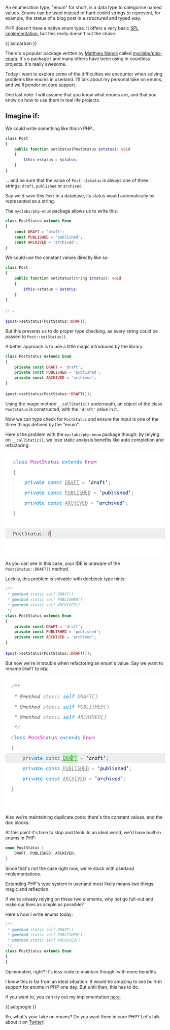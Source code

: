 An enumeration type, "enum" for short, is a data type to categorise named values.
Enums can be used instead of hard coded strings to represent, for example, 
the status of a blog post in a structured and typed way.

PHP doesn't have a native enum type. 
It offers a very basic [SPL implementation](*http://php.net/manual/en/class.splenum.php), 
but this really doesn't cut the chase.

{{ ad:carbon }}

There's a popular package written by [Matthieu Napoli](*https://mobile.twitter.com/matthieunapoli)
called [myclabs/php-enum](*https://github.com/myclabs/php-enum).
It's a package I and many others have been using in countless projects. 
It's really awesome. 

Today I want to explore some of the difficulties we encounter when solving problems like enums in userland.
I'll talk about my personal take on enums, and we'll ponder on core support.

One last note:
I will assume that you know what enums are, 
and that you know on how to use them in real life projects.

## Imagine if:

We could write something like this in PHP…

```php
class Post
{
    public function setStatus(PostStatus $status): void
    {
        $this->status = $status;
    }
}
```

… and be sure that the value of `Post::$status` is always one of three strings:
`draft`, `published` or `archived`.

Say we'd save this `Post` in a database, its status would automatically be represented as a string.

The `myclabs/php-enum` package allows us to write this:

```php
class PostStatus extends Enum
{
    const DRAFT = 'draft';
    const PUBLISHED = 'published';
    const ARCHIVED = 'archived';
}
```

We could use the constant values directly like so:

```php
class Post
{
    public function setStatus(string $status): void
    {
        $this->status = $status;
    }
}

// …

$post->setStatus(PostStatus::DRAFT);
```

But this prevents us to do proper type checking, as every string could be passed to `Post::setStatus()`.

A better approach is to use a little magic introduced by the library:

```php
class PostStatus extends Enum
{
    private const DRAFT = 'draft';
    private const PUBLISHED = 'published';
    private const ARCHIVED = 'archived';
}

$post->setStatus(PostStatus::DRAFT());
```

Using the magic method `__callStatic()` underneath, an object of the class `PostStatus` is constructed,
with the `'draft'` value in it.

Now we can type check for `PostStatus`
and ensure the input is one of the three things defined by the "enum".

Here's the problem with the `myclabs/php-enum` package though: 
by relying on `__callStatic()`, we lose static analysis benefits like auto completion and refactoring:

![](/resources/img/blog/enum/no-autocomplete.gif)

As you can see in this case, your IDE is unaware of the `PostsStatus::DRAFT()` method.

Luckily, this problem is solvable with docblock type hints:

```php
/**
 * @method static self DRAFT()
 * @method static self PUBLISHED()
 * @method static self ARCHIVED()
 */
class PostStatus extends Enum
{
    private const DRAFT = 'draft';
    private const PUBLISHED = 'published';
    private const ARCHIVED = 'archived';
}

$post->setStatus(PostStatus::DRAFT());
```

But now we're in trouble when refactoring an enum's value. 
Say we want to rename `DRAFT` to `NEW`:

![](/resources/img/blog/enum/no-refactor.gif)

Also we're maintaining duplicate code: there's the constant values, and the doc blocks.

At this point it's time to stop and think.
In an ideal world, we'd have built-in enums in PHP:

```java
enum PostStatus {
    DRAFT, PUBLISHED, ARCHIVED;
}
```

Since that's not the case right now, we're stuck with userland implementations.

Extending PHP's type system in userland most likely means two things: magic and reflection.

If we're already relying on these two elements, 
why not go full-out and make our lives as simple as possible?

Here's how I write enums today:

```php
/**
 * @method static self DRAFT()
 * @method static self PUBLISHED()
 * @method static self ARCHIVED()
 */
class PostStatus extends Enum
{
}
```

Opinionated, right? It's less code to maintain though, with more benefits.

I _know_ this is far from an ideal situation. 
It would be amazing to see built-in support for enums in PHP one day.
But until then, this has to do.

If you want to, you can try out my implementation [here](*https://github.com/spatie/enum).

{{ ad:google }}

So, what's your take on enums? Do you want them in core PHP? 
Let's talk about it on [Twitter](*https://twitter.com/brendt_gd)!
